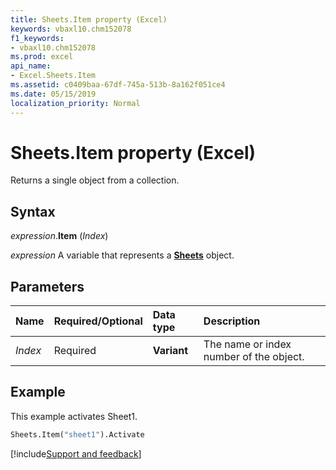 ```yaml
---
title: Sheets.Item property (Excel)
keywords: vbaxl10.chm152078
f1_keywords:
- vbaxl10.chm152078
ms.prod: excel
api_name:
- Excel.Sheets.Item
ms.assetid: c0409baa-67df-745a-513b-8a162f051ce4
ms.date: 05/15/2019
localization_priority: Normal
---
```



# Sheets.Item property (Excel)

Returns a single object from a collection.


## Syntax

_expression_.**Item** (_Index_)

_expression_ A variable that represents a **[Sheets](Excel.Sheets.md)** object.


## Parameters

|Name|Required/Optional|Data type|Description|
|:-----|:-----|:-----|:-----|
| _Index_|Required| **Variant**|The name or index number of the object.|

## Example

This example activates Sheet1.

```vb
Sheets.Item("sheet1").Activate
```




[!include[Support and feedback](~/includes/feedback-boilerplate.md)]
